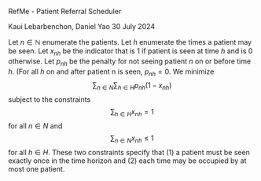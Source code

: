 RefMe - Patient Referral Scheduler

Kaui Lebarbenchon, Daniel Yao
30 July 2024

Let $n \in \mathbb{N}$ enumerate the patients. Let $h$ enumerate the times a patient may be seen. Let $x_{nh}$ be the indicator that is $1$ if patient is seen at time $h$ and is $0$ otherwise. Let $p_{nh}$ be the penalty for not seeing patient $n$ on or before time $h$. (For all $h$ on and after patient n is seen, $p_{nh} = 0$. We minimize 
$$\sum_{n \in N}\sum_{h \in H}p_{nh}(1 - x_{nh})$$
subject to the constraints
$$\sum_{h \in H}x_{nh} = 1$$
for all $n \in N$ and 
$$\sum_{n \in N}x_{nh} \leq 1$$
for all $h \in H$. These two constraints specify that (1) a patient must be seen exactly once in the time horizon and (2) each time may be occupied by at most one patient.
